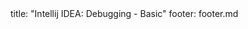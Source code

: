 <frontmatter>
title: "Intellij IDEA: Debugging - Basic"
footer: footer.md
</frontmatter>

<include src="unit-inPage-asFlat.md" boilerplate />